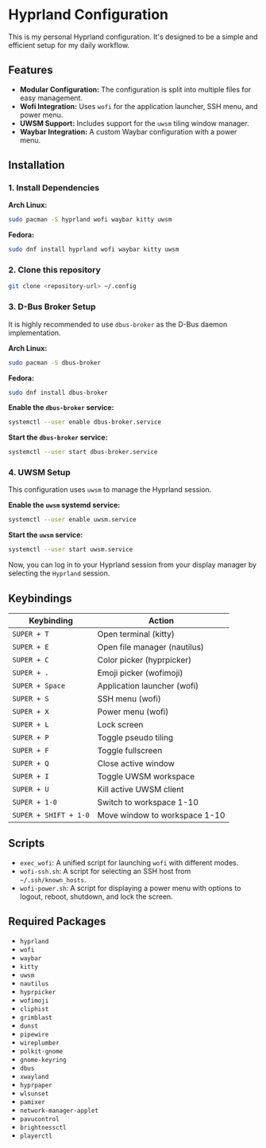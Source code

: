 # Hyprland Configuration

This is my personal Hyprland configuration. It's designed to be a simple and efficient setup for my daily workflow.

## Features

*   **Modular Configuration:** The configuration is split into multiple files for easy management.
*   **Wofi Integration:** Uses `wofi` for the application launcher, SSH menu, and power menu.
*   **UWSM Support:** Includes support for the `uwsm` tiling window manager.
*   **Waybar Integration:** A custom Waybar configuration with a power menu.

## Installation

### 1. Install Dependencies

**Arch Linux:**

```bash
sudo pacman -S hyprland wofi waybar kitty uwsm
```

**Fedora:**

```bash
sudo dnf install hyprland wofi waybar kitty uwsm
```

### 2. Clone this repository

```bash
git clone <repository-url> ~/.config
```

### 3. D-Bus Broker Setup

It is highly recommended to use `dbus-broker` as the D-Bus daemon implementation.

**Arch Linux:**

```bash
sudo pacman -S dbus-broker
```

**Fedora:**

```bash
sudo dnf install dbus-broker
```

**Enable the `dbus-broker` service:**

```bash
systemctl --user enable dbus-broker.service
```

**Start the `dbus-broker` service:**

```bash
systemctl --user start dbus-broker.service
```

### 4. UWSM Setup

This configuration uses `uwsm` to manage the Hyprland session.

**Enable the `uwsm` systemd service:**

```bash
systemctl --user enable uwsm.service
```

**Start the `uwsm` service:**

```bash
systemctl --user start uwsm.service
```

Now, you can log in to your Hyprland session from your display manager by selecting the `Hyprland` session.

## Keybindings

| Keybinding          | Action                               |
| ------------------- | ------------------------------------ |
| `SUPER + T`         | Open terminal (kitty)                |
| `SUPER + E`         | Open file manager (nautilus)         |
| `SUPER + C`         | Color picker (hyprpicker)            |
| `SUPER + .`         | Emoji picker (wofimoji)              |
| `SUPER + Space`     | Application launcher (wofi)          |
| `SUPER + S`         | SSH menu (wofi)                      |
| `SUPER + X`         | Power menu (wofi)                    |
| `SUPER + L`         | Lock screen                          |
| `SUPER + P`         | Toggle pseudo tiling                 |
| `SUPER + F`         | Toggle fullscreen                    |
| `SUPER + Q`         | Close active window                  |
| `SUPER + I`         | Toggle UWSM workspace                |
| `SUPER + U`         | Kill active UWSM client              |
| `SUPER + 1-0`       | Switch to workspace 1-10             |
| `SUPER + SHIFT + 1-0` | Move window to workspace 1-10        |

## Scripts

*   `exec_wofi`: A unified script for launching `wofi` with different modes.
*   `wofi-ssh.sh`: A script for selecting an SSH host from `~/.ssh/known_hosts`.
*   `wofi-power.sh`: A script for displaying a power menu with options to logout, reboot, shutdown, and lock the screen.

## Required Packages

*   `hyprland`
*   `wofi`
*   `waybar`
*   `kitty`
*   `uwsm`
*   `nautilus`
*   `hyprpicker`
*   `wofimoji`
*   `cliphist`
*   `grimblast`
*   `dunst`
*   `pipewire`
*   `wireplumber`
*   `polkit-gnome`
*   `gnome-keyring`
*   `dbus`
*   `xwayland`
*   `hyprpaper`
*   `wlsunset`
*   `pamixer`
*   `network-manager-applet`
*   `pavucontrol`
*   `brightnessctl`
*   `playerctl`

